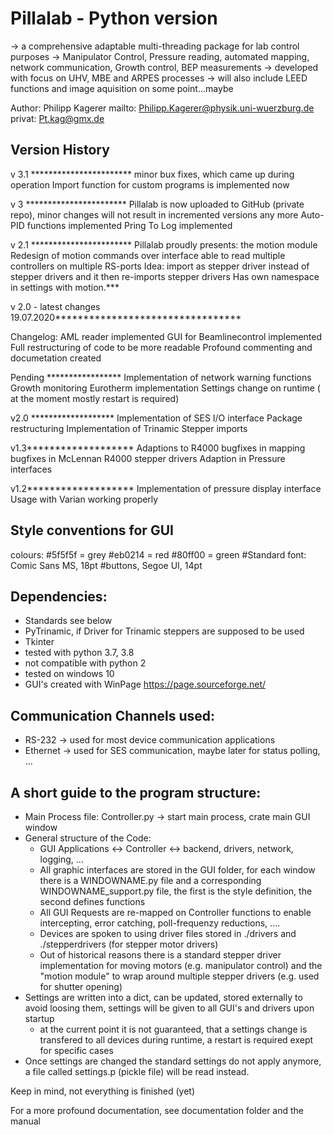# Pillalab - Python version

-> a comprehensive adaptable multi-threading package for lab control purposes
-> Manipulator Control, Pressure reading, automated mapping, network communication, Growth control, BEP measurements
-> developed with focus on UHV, MBE and ARPES processes
-> will also include LEED functions and image aquisition on some point...maybe

Author: Philipp Kagerer
mailto: Philipp.Kagerer@physik.uni-wuerzburg.de
privat: Pt.kag@gmx.de


## Version History
v 3.1 ***********************
minor bux fixes, which came up during operation
Import function for custom programs is implemented now

v 3   ***********************
Pillalab is now uploaded to GitHub (private repo), minor changes will not result in incremented versions any more
Auto-PID functions implemented
Pring To Log implemented

v 2.1 ***********************
Pillalab proudly presents: the motion module
Redesign of motion commands over interface able to read multiple controllers on multiple RS-ports
Idea: import as stepper driver instead of stepper drivers and it then re-imports stepper drivers
Has own namespace in settings with motion.*** 

v 2.0 - latest changes 19.07.2020*********************************



Changelog: 
AML reader implemented
GUI for Beamlinecontrol implemented
Full restructuring of code to be more readable
Profound commenting and documetation created  

Pending *****************
Implementation of network warning functions
Growth monitoring
Eurotherm implementation
Settings change on runtime ( at the moment mostly restart is required)



v2.0 *******************
Implementation of SES I/O interface
Package restructuring
Implementation of Trinamic Stepper imports

v1.3*******************
Adaptions to R4000
bugfixes in mapping
bugfixes in McLennan R4000 stepper drivers
Adaption in Pressure interfaces

v1.2*******************
Implementation of pressure display interface
Usage with Varian working properly




## Style conventions for GUI
colours:
#5f5f5f = grey
#eb0214 = red
#80ff00 = green
#Standard font: Comic Sans MS, 18pt
#buttons, Segoe UI, 14pt

## Dependencies:
- Standards see below
- PyTrinamic, if Driver for Trinamic steppers are supposed to be used
- Tkinter
- tested with python 3.7, 3.8
- not compatible with python 2
- tested on windows 10
- GUI's created with WinPage https://page.sourceforge.net/

## Communication Channels used:
- RS-232 -> used for most device communication applications
- Ethernet -> used for SES communication, maybe later for status polling, ...

## A short guide to the program structure:
- Main Process file: Controller.py -> start main process, crate main GUI window
- General structure of the Code:
    - GUI Applications <-> Controller <-> backend, drivers, network, logging, ...
    - All graphic interfaces are stored in the GUI folder, for each window there is a WINDOWNAME.py file and a corresponding WINDOWNAME_support.py file, the first is the style definition, the second defines functions
    - All GUI Requests are re-mapped on Controller functions to enable intercepting, error catching, poll-frequenzy reductions, ....
    - Devices are spoken to using driver files stored in ./drivers and ./stepperdrivers (for stepper motor drivers)
    - Out of historical reasons there is a standard stepper driver implementation for moving motors (e.g. manipulator control) and the "motion module" to wrap around multiple stepper drivers (e.g. used for shutter opening)
- Settings are written into a dict, can be updated, stored externally to avoid loosing them, settings will be given to all GUI's and drivers upon startup
    - at the current point it is not guaranteed, that a settings change is transfered to all devices during runtime, a restart is required exept for specific cases
- Once settings are changed the standard settings do not apply anymore, a file called settings.p (pickle file) will be read instead.


Keep in mind, not everything is finished (yet)

For a more profound documentation, see documentation folder and the manual
